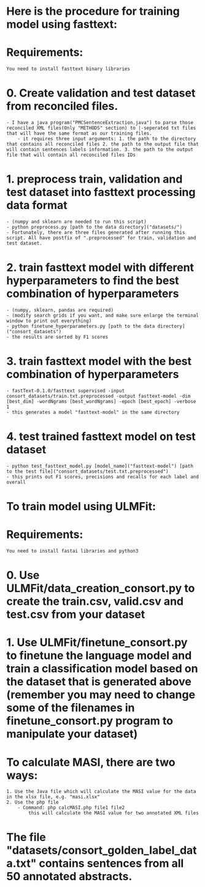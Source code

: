 # Here is the procedure for training model using fasttext:

# Requirements:
	You need to install fasttext binary libraries

# 0. Create validation and test dataset from reconciled files.
	- I have a java program("PMCSentenceExtraction.java") to parse those reconciled XML files(Only "METHODS" section) to |-seperated txt files that will have the same format as our training files.
		- it requires three input arguments: 1. the path to the directory that contains all reconciled files 2. the path to the output file that will contain sentences labels information. 3. the path to the output file that will contain all reconciled files IDs



# 1. preprocess train, validation and test dataset into fasttext processing data format 
	- (numpy and sklearn are needed to run this script)
	- python preprocess.py [path to the data directory]("datasets/")
	- Fortunately, there are three files generated after running this script. All have postfix of ".preprocessed" for train, validation and test dataset.


# 2. train fasttext model with different hyperparameters to find the best combination of hyperparameters
	- (numpy, sklearn, pandas are required)
	- (modify search grids if you want, and make sure enlarge the terminal window to print out everything)
	- python finetune_hyperparameters.py [path to the data directory]("consort_datasets")
	- the results are sorted by F1 scores


# 3. train fasttext model with the best combination of hyperparameters
	- fastText-0.1.0/fasttext supervised -input consort_datasets/train.txt.preprocessed -output fasttext-model -dim [best_dim] -wordNgrams [best_wordNgrams] -epoch [best_epoch] -verbose 1
	- this generates a model "fasttext-model" in the same directory


# 4. test trained fasttext model on test dataset
	- python test_fasttext_model.py [model_name]("fasttext-model") [path to the test file]("consort_datasets/test.txt.preprocessed")
	- this prints out F1 scores, precisions and recalls for each label and overall

# To train model using ULMFit:

# Requirements:
	You need to install fastai libraries and python3

# 0. Use ULMFit/data_creation_consort.py to create the train.csv, valid.csv and test.csv from your dataset

# 1. Use ULMFit/finetune_consort.py to finetune the language model and train a classification model based on the dataset that is generated above (remember you may need to change some of the filenames in finetune_consort.py program to manipulate your dataset)



# To calculate MASI, there are two ways:
	1. Use the Java file which will calculate the MASI value for the data in the xlsx file, e.g. "masi.xlsx"
	2. Use the php file
		- Command: php calcMASI.php file1 file2 
			this will calculate the MASI value for two annotated XML files


# The file "datasets/consort_golden_label_data.txt" contains sentences from all 50 annotated abstracts.
